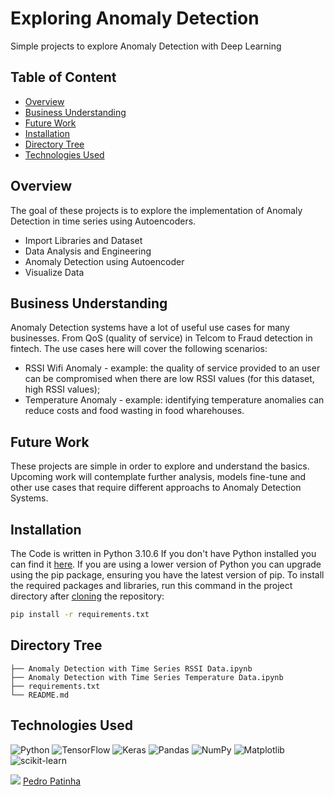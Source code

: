 # Exploring Anomaly Detection
Simple projects to explore Anomaly Detection with Deep Learning

## Table of Content
  * [Overview](#Overview)
  * [Business Understanding](#Business-Understanding)
  * [Future Work](#Future-Work)
  * [Installation](#Installation)
  * [Directory Tree](#Directory-Tree)
  * [Technologies Used](#technologies-Used)

## Overview
The goal of these projects is to explore the implementation of Anomaly Detection in time series using Autoencoders.
* Import Libraries and Dataset
* Data Analysis and Engineering
* Anomaly Detection using Autoencoder
* Visualize Data

## Business Understanding
Anomaly Detection systems have a lot of useful use cases for many businesses. From QoS (quality of service) in Telcom to Fraud detection in fintech.
The use cases here will cover the following scenarios:
* RSSI Wifi Anomaly - example: the quality of service provided to an user can be compromised when there are low RSSI values (for this dataset, high RSSI values);
* Temperature Anomaly - example: identifying temperature anomalies can reduce costs and food wasting in food wharehouses. 

## Future Work
These projects are simple in order to explore and understand the basics.
Upcoming work will contemplate further analysis, models fine-tune and other use cases that require different approachs to Anomaly Detection Systems.

## Installation
The Code is written in Python 3.10.6 If you don't have Python installed you can find it [here](https://www.python.org/downloads/). If you are using a lower version of Python you can upgrade using the pip package, ensuring you have the latest version of pip. To install the required packages and libraries, run this command in the project directory after [cloning](https://www.howtogeek.com/451360/how-to-clone-a-github-repository/) the repository:
```bash
pip install -r requirements.txt
```

## Directory Tree 
```
├── Anomaly Detection with Time Series RSSI Data.ipynb
├── Anomaly Detection with Time Series Temperature Data.ipynb
├── requirements.txt
└── README.md
```

## Technologies Used

![Python](https://img.shields.io/badge/python-3670A0?style=for-the-badge&logo=python&logoColor=ffdd54) ![TensorFlow](https://img.shields.io/badge/TensorFlow-%23FF6F00.svg?style=for-the-badge&logo=TensorFlow&logoColor=white) ![Keras](https://img.shields.io/badge/Keras-%23D00000.svg?style=for-the-badge&logo=Keras&logoColor=white) ![Pandas](https://img.shields.io/badge/pandas-%23150458.svg?style=for-the-badge&logo=pandas&logoColor=white) ![NumPy](https://img.shields.io/badge/numpy-%23013243.svg?style=for-the-badge&logo=numpy&logoColor=white) ![Matplotlib](https://img.shields.io/badge/Matplotlib-%23ffffff.svg?style=for-the-badge&logo=Matplotlib&logoColor=black) ![scikit-learn](https://img.shields.io/badge/scikit--learn-%23F7931E.svg?style=for-the-badge&logo=scikit-learn&logoColor=white)


<img src="https://img.icons8.com/color/30/000000/linkedin.png"/> [Pedro Patinha](https://www.linkedin.com/in/pedromaiapatinha/)
